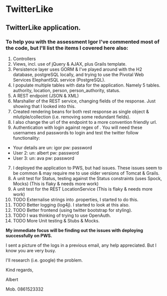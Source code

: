# TwitterLike
## TwitterLike application.

### To help you with the assessment Igor I've commented most of the code, but I'll list the items I covered here also:

1.  Controllers
2.  Views, incl. use of jQuery & AJAX, plus Grails template.
3.  Persistence layer uses GORM & I've played around with the H2 database, postgreSQL locally, and trying to use the Pivotal Web Services ElephantSQL service (PostgreSQL).
4.  I populate multiple tables with data for the application. Namely 5 tables. authority, location, person, person_authority, status.
4.  A REST endpoint (JSON & XML)
5.  Marshaller of the REST service, changing fields of the response. Just showing that I looked into this.
6.  Created rendering beans for both rest response as single object & mlutiple/collection (i.e. removing some redundant fields).
6.  I also change the url of the endpoint to a more convention friendly url.
6.  Authentication with login against regex of . You will need these usernames and passwords to login and test the twitter follow functionality:
  - Your details are un: igor pw: password
  - User 2: un: albert pw: password
  - User 3: un: ava pw: password
7.  I deployed the application to PWS, but had issues. These issues seem to be common & may require me to use older versions of Tomcat & Grails.
8.  A unit test for Status, testing against the Status constraints (uses Spock, Mocks) (This is flaky & needs more work)
9.  A unit test for the REST LocationService (This is flaky & needs more work)
10.  TODO Externalise strings into .properties, I started to do this.
11.  TODO Better logging (log4j). I started to look at this also.
12.  TODO Better frontend (using twitter bootstrap for styling).
13.  TODO I was thinking of trying to use OpenAuth.
14.  TODO More Unit testing & Stubs & Mocks.

**My immediate focus will be finding out the issues with deploying successfully on PWS.**

I sent a picture of the logs in a previous email, any help appreciated. But I know you are very busy.

I'll research (i.e. google) the problem.

Kind regards,

Albert

Mob. 0861523332
